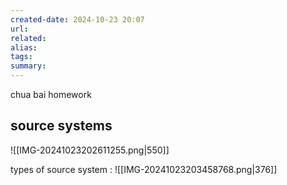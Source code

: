 ```yaml
---
created-date: 2024-10-23 20:07
url:
related:
alias:
tags:
summary:
---
```

chua bai homework
## source systems
![[IMG-20241023202611255.png|550]]

types of source system : ![[IMG-20241023203458768.png|376]]
